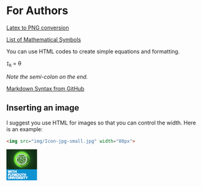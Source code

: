 
# For Authors

[Latex to PNG conversion](http://www.latex2png.com/)

[List of Mathematical Symbols](https://en.wikipedia.org/wiki/List_of_mathematical_symbols)

You can use HTML codes to create simple equations and formatting.

`I`<sub>`R`</sub> = &theta;

_Note the semi-colon on the end._

[Markdown Syntax from GitHub](https://guides.github.com/features/mastering-markdown/)

## Inserting an image
I suggest you use HTML for images so that you can control the width. Here is an example:

```HTML
<img src="img/Icon-jpg-small.jpg" width="80px">
```

<img src="img/Icon-jpg-small.jpg" width="80px">

